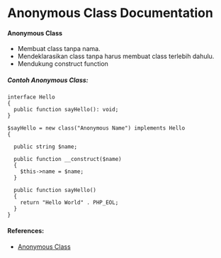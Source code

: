 # Anonymous Class Documentation

#### Anonymous Class
- Membuat class tanpa nama.
- Mendeklarasikan class tanpa harus membuat class terlebih dahulu.
- Mendukung construct function


##### Contoh Anonymous Class:
```
interface Hello
{
  public function sayHello(): void;
}

$sayHello = new class("Anonymous Name") implements Hello 
{

  public string $name; 
  
  public function __construct($name) 
  {
    $this->name = $name;
  }
  
  public function sayHello()
  {
    return "Hello World" . PHP_EOL;
  }
}
```

#### References:
- [Anonymous Class](https://www.php.net/manual/en/language.oop5.anonymous.php)